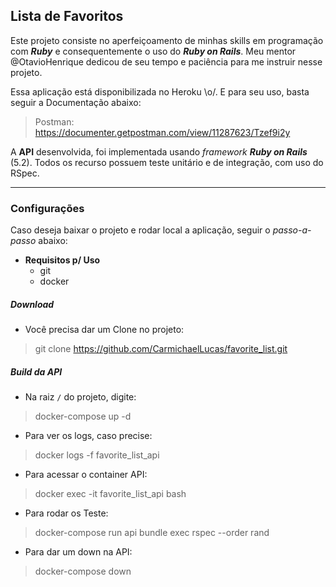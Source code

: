 ## Lista de Favoritos

Este projeto consiste no aperfeiçoamento de minhas skills em programação com **_Ruby_** e consequentemente o uso do **_Ruby on Rails_**. Meu mentor @OtavioHenrique dedicou de seu tempo e paciência para me instruir nesse projeto.  


Essa aplicação está disponibilizada no Heroku \o/. E para seu uso, basta seguir a Documentação abaixo:
> Postman: https://documenter.getpostman.com/view/11287623/Tzef9i2y  


A **API** desenvolvida, foi implementada usando _framework_ **_Ruby on Rails_** (5.2). Todos os recurso possuem teste unitário e de integração, com uso do RSpec.  

___
### Configurações


Caso deseja baixar o projeto e rodar local a aplicação, seguir o _passo-a-passo_ abaixo:

* **Requisitos p/ Uso**
  * git
  * docker

##### Download 

* Você precisa dar um Clone no projeto:
> git clone https://github.com/CarmichaelLucas/favorite_list.git

##### Build da API
* Na raiz `/` do projeto, digite:
> docker-compose up -d

* Para ver os logs, caso precise:
> docker logs -f favorite_list_api

* Para acessar o container API:
> docker exec -it favorite_list_api bash

* Para rodar os Teste:
> docker-compose run api bundle exec rspec --order rand 

* Para dar um down na API:
> docker-compose down